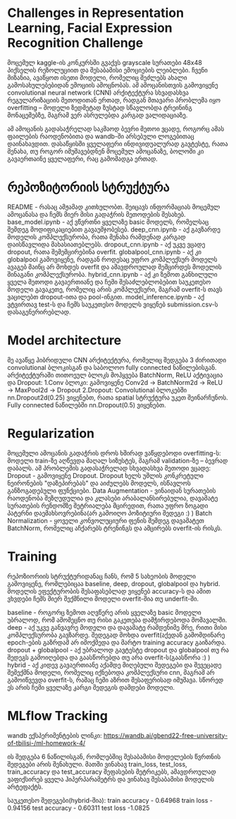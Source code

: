 # Challenges in Representation Learning, Facial Expression Recognition Challenge
მოცემულ kaggle-ის კონკურსში გვაქვს grayscale სურათები 48x48 პიქსელის რეზოლუციით და შესაბამისი ემოციების ლეიბლები. ჩვენი მიზანია, ავაწყოთ ისეთი მოდელი, რომელიც შეძლებს ახალი გამოსახულებებიდან ემოციის ამოცნობას. ამ ამოცანისთვის გამოვიყენე convolutional neural network (CNN) არქიტექტურა სხვადასხვა რეგულარიზაციის მეთოდითან ერთად, რადგან მთავარი პრობლემა იყო overfitting – მოდელი ზედმეტად ზუსტად სწავლობდა ტრეინინგ მონაცემებზე, მაგრამ ვერ ასრულებდა კარგად ვალიდაციაზე.

ამ ამოცანის გადასაჭრელად საკმაოდ ბევრი მეთოი ვცადე, როგორც ამას ფაილების რაოდენობითა და wandb-ში არსებული ლოგებითაც დაინახავდით. დასაწყისში ყველაფერი ინდივიდუალურად გავტესტე, რათა მენახა, თუ როგორ იმუშავებდნენ მოცემულ ამოცანაზე, ბოლოში კი გავაერთაინე ყველაფერი, რაც გამომადგა ერთად.

# რეპოზიტორიის სტრუქტურა
README - რასაც ამჟამად კითხულობთ. შეიცავს ინფორმაციას მოცემულ ამოცანასა და ჩემს მიერ მისი გადაჭრის მეთოდების შესახებ.
base_model.ipynb - აქ ვწვრთნი ყველაზე basic მოდელს, რომელსაც შემდეგ მოდიფიკაციებით გავაუმჯობესებ.
deep_cnn.ipynb - აქ გავზარდე მოდელის კომპლექსურობა, რათა მენახა რამდენად კარგად დაისწავლიდა მახასიათებლებს.
dropout_cnn.ipynb - აქ უკვე ვცადე dropout, რათა შემემცირებინა overfit.
globalpool_cnn.ipynb - აქ კი globalpool გამოვიყენე, რადგან როდესაც უფრო კომპლექსურ მოდელს ავაგებ მაინც არ მოხდეს overfit და ამავდროულად შემცირდეს მოდელის შინაგანი კომპლექსურობა.
hybrid_cnn.ipynb - აქ კი ზემოთ განხილული ყველა მეთოდი გავაერთიანე და ჩემი შესაძლებლობებით საუკეთესო მოდელი გავაკეთე, რომელიც არის კომპლექსური, მაგრამ overfit-ს თავს ვაცილებთ dropout-ითა და pool-ინგით.
model_inference.ipynb - აქ ვტვირთავ test-ს და ჩემს საუკეთესო მოდელს ვიყენებ submission.csv-ს დასაგენერირებლად.

# Model architecture
მე ავაწყე ჰიბრიდული CNN არქიტექტურა, რომელიც შედგება 3 ძირითადი convolutional ბლოკისგან და საბოლოო fully connected ნაწილებისგან. არქიტექტურაში თითოეულ ბლოკს მოჰყვება BatchNorm, ReLU აქტივაცია და Dropout:
  1.Conv ბლოკი: 
    გამოვიყენე Conv2d → BatchNorm2d → ReLU → MaxPool2d → Dropout
  2.Dropout:
    Convolutional ბლოკებში nn.Dropout2d(0.25) ვიყენებთ, რათა spatial სტრუქტურა უკეთ შეინარჩუნოს.
    Fully connected ნაწილებში nn.Dropout(0.5) ვიყენებთ.

# Regularization
მოცემული ამოცანის გადაჭრის დროს ხშირად ვაწყდებოდი overfitting-ს: მოდელი train-ზე აღწევდა მაღალ სიზუსტეს, მაგრამ validation-ზე – ბევრად დაბალს. ამ პრობლემის გადასაჭრელად სხვადასხვა მეთოდი ვცადე:
Dropout - გამოვიყენე Dropout. Dropout ხელს უშლის კონკრეტული ნეირონების "დაზეპირებას" და აიძულებს მოდელს, ისწავლოს განზოგადებული ფუნქციები.
Data Augmentation - ვინაიდან სურათების რაოდენობა შეზღუდულია და კლასები არაბალანსირებულია, დავამატე სურათების რენდომზე შეტრიალება მცირედით, რათა უფრო ზოგადი პატერნი დაემახსოვრებინა(არ გამოიღო პოზიტიური შედეგი :) )
Batch Normalization - ყოველი კონვოლუციური ფენის შემდეგ დავამატეთ BatchNorm, რომელიც აჩქარებს ტრენინგს და ამცირებს overfit-ის რისკს.

# Training
რეპოზიორიის სტრუქტურიდანაც ჩანს, რომ 5 სახეობის მოდელი გამოვიყენე, რომლებიცაა baseline, deep, dropout, globalpool და hybrid. მოდელის ეფექტურობის შესაფასებლად ვიყენებ accuracy-ს და ამით ვხვდები ჩემს მიერ შექმნილი მოდელი overfit-შია თუ underfit-ში.

baseline - როგორც ზემოთ აღვწერე არის ყველაზე basic მოდელი უბრალოდ, რომ ამომეცნო თუ რისი გაკეთება დამჭირდებოდა მომავალში.
deep - აქ უკვე განვავრე მოდელი და დავამატე რამდენიმე შრე, რითი მისი კომპლექსურობა გავზარდე. შედეგად მოხდა overfit(აქედან გამომდინარე epoch-ების გაზრდამ არ იმოქმედა და მარტო training accuracy გაიზარდა.
dropout + globalpool - აქ უბრალოდ გავტესტე dropout და globalpool თუ რა შედეგს გამოიღებდა და გაასწორებდა თუ არა overfit-ს(გაასწორა :) )
hybrid - აქ კიდევ გავაერთიანე აქამდე მიღებული შედეგები და შევეცადე შემექმნა მოდელი, რომელიც იქნებოდა კომპლექსური cnn, მაგრამ არ გამოიწვევდა overfit-ს, რამაც ჩემი აზრით შესაფერისად იმუშავა. სწორედ ეს არის ჩემი ყველაზე კარგი შედეგის დამდები მოდელი.

# MLflow Tracking
wandb ექსპერიმენტების ლინკი: https://wandb.ai/gbend22-free-university-of-tbilisi-/ml-homework-4/

ის შედგება 6 ნაწილისგან, რომლებშიც შესაბამისი მოდელების წვრთნის შედეგები არის შენახული. მათში ვინახავ train_loss, test_loss, train_accuracy და test_accuracy შეფასების
მეტრიკებს, ამავდროულად ვაფიქსირებ ყველა ჰიპერპარამეტრს და ვინახავ შესაბამისი მოდელის არტეფაქტს.

საუკეთესო შედეგები(hybrid-შია):
train accuracy - 0.64968
train loss - 0.94156
test accuracy - 0.60311
test loss -1.0825
